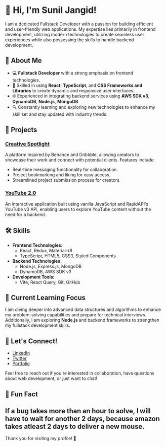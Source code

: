 # 👋 Hi, I'm Sunil Jangid!

I am a dedicated Fullstack Developer with a passion for building efficient and user-friendly web applications. My expertise lies primarily in frontend development, utilizing modern technologies to create seamless user experiences while also possessing the skills to handle backend development.

## 🌟 About Me

- 💻 **Fullstack Developer** with a strong emphasis on frontend technologies.
- 🚀 Skilled in using **React**, **TypeScript**, and **CSS Frameworks and Libraries** to create dynamic and responsive user interfaces.
- 🌐 Experienced in integrating backend services using **AWS SDK v3**, **DynamoDB**, **Node.js**,  **MongoDB**.
- 🔍 Constantly learning and exploring new technologies to enhance my skill set and stay updated with industry trends.

## 💼 Projects

### [Creative Spotlight](https://github.com/supermatt7-suniljangir/creative-spotlight)
A platform inspired by Behance and Dribbble, allowing creators to showcase their work and connect with potential clients. Features include:
- Real-time messaging functionality for collaboration.
- Project bookmarking and liking for easy access.
- Streamlined project submission process for creators.

### [YouTube 2.0](https://github.com/supermatt7-suniljangir/youtube-2.0)
An interactive application built using vanilla JavaScript and RapidAPI's YouTube v3 API, enabling users to explore YouTube content without the need for a backend.

## 🛠️ Skills

- **Frontend Technologies:**
  - React, Redux, Material-UI
  - TypeScript, HTML5, CSS3, Styled Components
- **Backend Technologies:**
  - Node.js, Express.js, MongoDB
  - DynamoDB, AWS SDK v3
- **Development Tools:**
  - Vite, React Query, Git, GitHub

## 🌱 Current Learning Focus

I am diving deeper into advanced data structures and algorithms to enhance my problem-solving capabilities and prepare for technical interviews. Additionally, I am exploring **Node.js** and backend frameworks to strengthen my fullstack development skills.

## 💬 Let's Connect!

- [LinkedIn](https://www.linkedin.com/in/yourprofile)
- [Twitter](https://twitter.com/yourprofile)
- [Portfolio](https://yourportfolio.com)

Feel free to reach out if you're interested in collaboration, have questions about web development, or just want to chat!

## 🎉 Fun Fact

If a bug takes more than an hour to solve, I will have to wait for another 2 days, because amazon takes atleast 2 days to deliver a new mouse.
---

Thank you for visiting my profile! 🌟
